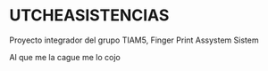 # UTCHEASISTENCIAS
Proyecto integrador del grupo TIAM5, Finger Print Assystem Sistem

Al que me la cague me lo cojo
